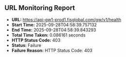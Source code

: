 ## URL Monitoring Report

- **URL:** https://api-gw1-prod1.fisglobal.com/gw/v1/health
- **Start Time:** 2025-09-28T04:58:39.757132
- **End Time:** 2025-09-28T04:58:39.843293
- **Total Time Taken:** 0.086161 seconds
- **HTTP Status Code:** 403
- **Status:** Failure
- **Failure Reason:** HTTP Status Code: 403
